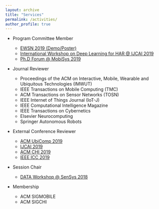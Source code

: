 ```yaml
---
layout: archive
title: "Services"
permalink: /activities/
author_profile: true
---
```


- Program Committee Member
   - [EWSN 2019 (Demo/Poster)](http://ewsn2019.thss.tsinghua.edu.cn/)
   - [International Workshop on Deep Learning for HAR @ IJCAI 2019](https://sites.google.com/site/zhangleuestc/deep-learning-for-human-activity-recognition)
   - [Ph.D Forum @ MobiSys 2019](http://soar.group/mobisys19risingstarsforum/#)

- Journal Reviewer
	- Proceedings of the ACM on Interactive, Mobile, Wearable and Ubiquitous Technologies (IMWUT)
	- IEEE Transactions on Mobile Computing (TMC)
	- ACM Transactions on Sensor Networks (TOSN)
	- IEEE Internet of Things Journal (IoT-J)
	- IEEE Computational Intelligence Magazine
	- IEEE Transactions on Cybernetics
	- Elsevier Neurocomputing
	- Springer Autonomous Robots

- External Conference Reviewer
	- [ACM UbiComp 2019](http://ubicomp.org/ubicomp2019/)
	- [IJCAI 2019](https://ijcai19.org/)
	- [ACM CHI 2019](https://chi2018.acm.org/)
	- [IEEE ICC 2019](https://icc2019.ieee-icc.org/)

- Session Chair
	- [DATA Workshop @ SenSys 2018](https://workshopdata.github.io/DATA2018/)
	
- Membership
	- ACM SIGMOBILE
	- ACM SIGCHI